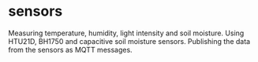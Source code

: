 # sensors
Measuring temperature, humidity, light intensity and soil moisture.
Using HTU21D, BH1750 and capacitive soil moisture sensors.
Publishing the data from the sensors as MQTT messages.

